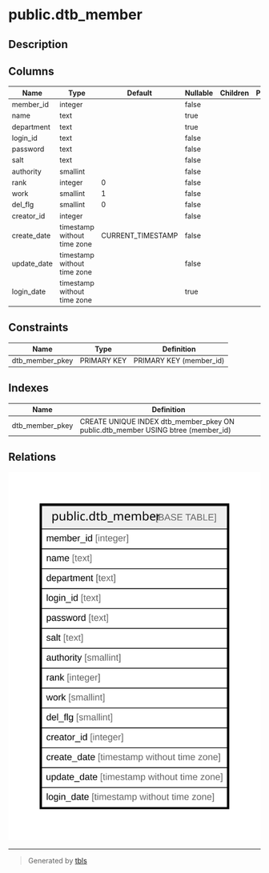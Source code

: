 # public.dtb_member

## Description

## Columns

| Name | Type | Default | Nullable | Children | Parents | Comment |
| ---- | ---- | ------- | -------- | -------- | ------- | ------- |
| member_id | integer |  | false |  |  |  |
| name | text |  | true |  |  |  |
| department | text |  | true |  |  |  |
| login_id | text |  | false |  |  |  |
| password | text |  | false |  |  |  |
| salt | text |  | false |  |  |  |
| authority | smallint |  | false |  |  |  |
| rank | integer | 0 | false |  |  |  |
| work | smallint | 1 | false |  |  |  |
| del_flg | smallint | 0 | false |  |  |  |
| creator_id | integer |  | false |  |  |  |
| create_date | timestamp without time zone | CURRENT_TIMESTAMP | false |  |  |  |
| update_date | timestamp without time zone |  | false |  |  |  |
| login_date | timestamp without time zone |  | true |  |  |  |

## Constraints

| Name | Type | Definition |
| ---- | ---- | ---------- |
| dtb_member_pkey | PRIMARY KEY | PRIMARY KEY (member_id) |

## Indexes

| Name | Definition |
| ---- | ---------- |
| dtb_member_pkey | CREATE UNIQUE INDEX dtb_member_pkey ON public.dtb_member USING btree (member_id) |

## Relations

![er](public.dtb_member.svg)

---

> Generated by [tbls](https://github.com/k1LoW/tbls)
